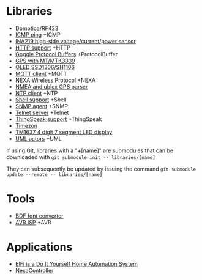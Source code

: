 # Libraries

* [Domotica/RF433](https://github.com/mikaelpatel/Cosa-Domotica)
* [ICMP ping](https://github.com/mikaelpatel/Cosa-ICMP) +ICMP
* [INA219 high-side voltage/current/power sensor](https://github.com/jeditekunum/CosaINA219)
* [HTTP support](https://github.com/mikaelpatel/Cosa-HTTP) +HTTP
* [Goggle Protocol Buffers](https://github.com/mikaelpatel/Cosa-ProtocolBuffer) +ProtocolBuffer
* [GPS with MT/MTK3339](https://github.com/jeditekunum/CosaGPS)
* [OLED SSD1306/SH1106](https://github.com/jeditekunum/CosaOLED)
* [MQTT client](https://github.com/mikaelpatel/Cosa-MQTT) +MQTT
* [NEXA Wireless Protocol](https://github.com/mikaelpatel/Cosa-NEXA) +NEXA
* [NMEA and ublox GPS parser](https://github.com/SlashDevin/CosaGPS)
* [NTP client](https://github.com/mikaelpatel/Cosa-NTP) +NTP
* [Shell support](https://github.com/mikaelpatel/Cosa-Shell) +Shell
* [SNMP agent](https://github.com/mikaelpatel/Cosa-SNMP) +SNMP
* [Telnet server](https://github.com/mikaelpatel/Cosa-Telnet) +Telnet
* [ThingSpeak support](https://github.com/mikaelpatel/Cosa-ThingSpeak) +ThingSpeak
* [Timezon](https://github.com/jeditekunum/CosaTimezone)
* [TM1637 4 digit 7 segment LED display](https://github.com/jeditekunum/CosaTM1637)
* [UML actors](https://github.com/mikaelpatel/Cosa-UML) +UML

If using Git, libraries with a "+[name]" are submodules that can be downloaded with
`git submodule init -- libraries/[name]`

They can subsequently be updated by issuing the command
`git submodule update --remote -- libraries/[name]`

# Tools

* [BDF font converter](https://github.com/jeditekunum/bdf2uc)
* [AVR ISP](https://github.com/mikaelpatel/Cosa-AVR) +AVR


# Applications

* [ElFi is a Do It Yourself Home Automation System](https://github.com/sehlstrom/ElFi)
* [NexaController](https://github.com/balmli/NexaController)
